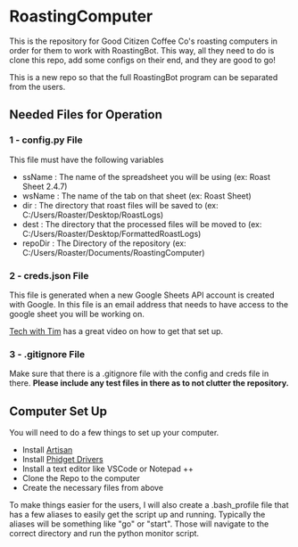 # RoastingComputer
This is the repository for Good Citizen Coffee Co's roasting computers in order for them to work with RoastingBot. This way, all they need to do is clone this repo, add some configs on their end, and they are good to go! 

This is a new repo so that the full RoastingBot program can be separated from the users. 

## Needed Files for Operation
### 1 - config.py File
This file must have the following variables
- ssName : The name of the spreadsheet you will be using (ex: Roast Sheet 2.4.7)
- wsName : The name of the tab on that sheet (ex: Roast Sheet)
- dir : The directory that roast files will be saved to (ex: C:/Users/Roaster/Desktop/RoastLogs)
- dest : The directory that the processed files will be moved to (ex: C:/Users/Roaster/Desktop/FormattedRoastLogs)
- repoDir : The Directory of the repository (ex: C:/Users/Roaster/Documents/RoastingComputer)

### 2 - creds.json File
This file is generated when a new Google Sheets API account is created with Google. In this file is an email address that needs to have access to the google sheet you will be working on. 

[Tech with Tim](https://www.youtube.com/watch?v=cnPlKLEGR7E) has a great video on how to get that set up.

### 3 - .gitignore File 
Make sure that there is a .gitignore file with the config and creds file in there. <b>Please include any test files in there as to not clutter the repository.</b>

## Computer Set Up
You will need to do a few things to set up your computer. 
- Install [Artisan](https://artisan-scope.org/)
- Install [Phidget Drivers](https://www.phidgets.com/docs/OS_-_Windows)
- Install a text editor like VSCode or Notepad ++
- Clone the Repo to the computer
- Create the necessary files from above

To make things easier for the users, I will also create a .bash_profile file that has a few aliases to easily get the script up and running. Typically the aliases will be something like "go" or "start". Those will navigate to the correct directory and run the python monitor script. 